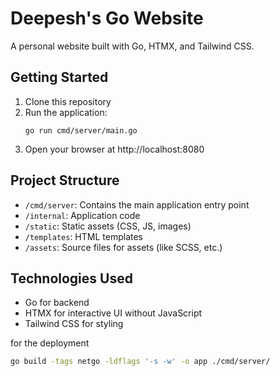 # Deepesh's Go Website

A personal website built with Go, HTMX, and Tailwind CSS.

## Getting Started

1. Clone this repository
2. Run the application:
   ```
   go run cmd/server/main.go
   ```
3. Open your browser at http://localhost:8080

## Project Structure

- `/cmd/server`: Contains the main application entry point
- `/internal`: Application code
- `/static`: Static assets (CSS, JS, images)
- `/templates`: HTML templates
- `/assets`: Source files for assets (like SCSS, etc.)

## Technologies Used

- Go for backend
- HTMX for interactive UI without JavaScript
- Tailwind CSS for styling


for the deployment

```bash
go build -tags netgo -ldflags '-s -w' -o app ./cmd/server/
```
